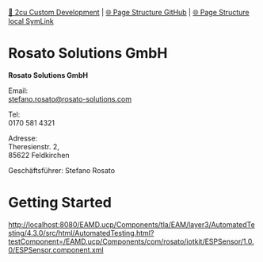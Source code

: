 [📁 2cu Custom Development](../2cu-custom-development.md) | [🌐 Page Structure GitHub](/2cu.atlassian.net/wiki/spaces/CCU/pages/400000037/rosato-solutions-gmbh.md) | [🌐 Page Structure local SymLink](./rosato-solutions-gmbh.page.md)

# Rosato Solutions GmbH

**Rosato Solutions GmbH**

Email:  
[stefano.rosato@rosato-solutions.com](mailto:stefano.rosato@rosato-solutions.com)

Tel:  
0170 581 4321

Adresse:  
Theresienstr. 2,  
85622 Feldkirchen

Geschäftsführer: Stefano Rosato

# Getting Started

[http://localhost:8080/EAMD.ucp/Components/tla/EAM/layer3/AutomatedTesting/4.3.0/src/html/AutomatedTesting.html?testComponent=/EAMD.ucp/Components/com/rosato/iotkit/ESPSensor/1.0.0/ESPSensor.component.xml](http://localhost:8080/EAMD.ucp/Components/tla/EAM/layer3/AutomatedTesting/4.3.0/src/html/AutomatedTesting.html?testComponent=/EAMD.ucp/Components/com/rosato/iotkit/ESPSensor/1.0.0/ESPSensor.component.xml)
